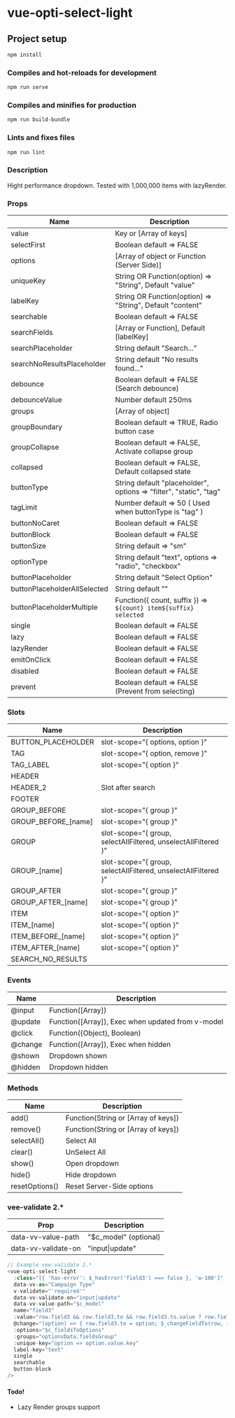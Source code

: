 # vue-opti-select-light

## Project setup
```sh
npm install
```

### Compiles and hot-reloads for development
```sh
npm run serve
```

### Compiles and minifies for production
```sh
npm run build-bundle
```

### Lints and fixes files
```sh
npm run lint
```
### Description
Hight performance dropdown.
Tested with 1,000,000 items with lazyRender.

### Props
| Name | Description |
| ------ | ------ |
| value | Key or [Array of keys] |
| selectFirst | Boolean default => FALSE |
| options | [Array of object or Function (Server Side)] |
| uniqueKey | String OR Function(option) => "String", Default "value" |
| labelKey | String OR Function(option) => "String", Default "content" |
| searchable | Boolean default => FALSE |
| searchFields | [Array or Function],  Default [labelKey] |
| searchPlaceholder | String default "Search..." |
| searchNoResultsPlaceholder | String default "No results found..." |
| debounce | Boolean default => FALSE (Search debounce) |
| debounceValue | Number default 250ms |
| groups | [Array of object] |
| groupBoundary | Boolean default => TRUE, Radio button case |
| groupCollapse | Boolean default => FALSE, Activate collapse group |
| collapsed | Boolean default => FALSE, Default collapsed state |
| buttonType | String default "placeholder", options => "filter", "static", "tag" |
| tagLimit | Number default => 50 ( Used when buttonType is "tag" )|
| buttonNoCaret | Boolean default => FALSE |
| buttonBlock | Boolean default => FALSE |
| buttonSize | String default => "sm" |
| optionType | String default "text", options => "radio", "checkbox" |
| buttonPlaceholder | String default "Select Option" |
| buttonPlaceholderAllSelected | String default "" |
| buttonPlaceholderMultiple | Function({ count, suffix })  => `${count} item${suffix} selected` |
| single | Boolean default => FALSE |
| lazy | Boolean default => FALSE |
| lazyRender | Boolean default => FALSE |
| emitOnClick | Boolean default => FALSE |
| disabled | Boolean default => FALSE |
| prevent | Boolean default => FALSE (Prevent from selecting) |

### Slots
| Name | Description |
| ------ | ------ |
| BUTTON_PLACEHOLDER | slot-scope="{ options, option }" |
| TAG | slot-scope="{ option, remove }" |
| TAG_LABEL | slot-scope="{ option }" |
| HEADER | |
| HEADER_2 | Slot after search |
| FOOTER | |
| GROUP_BEFORE | slot-scope="{ group }" |
| GROUP_BEFORE_[name] | slot-scope="{ group }" |
| GROUP | slot-scope="{ group, selectAllFiltered, unselectAllFiltered }" |
| GROUP_[name] | slot-scope="{ group, selectAllFiltered, unselectAllFiltered }" |
| GROUP_AFTER | slot-scope="{ group }" |
| GROUP_AFTER_[name] | slot-scope="{ group }" |
| ITEM | slot-scope="{ option }" |
| ITEM_[name] | slot-scope="{ option }" |
| ITEM_BEFORE_[name] | slot-scope="{ option }" |
| ITEM_AFTER_[name] | slot-scope="{ option }" |
| SEARCH_NO_RESULTS | |

### Events
| Name | Description |
| ------ | ------ |
| @input | Function([Array]) |
| @update | Function([Array]), Exec when updated from v-model |
| @click | Function({Object}, Boolean) |
| @change | Function([Array]), Exec when hidden |
| @shown | Dropdown shown |
| @hidden | Dropdown hidden |

### Methods
| Name | Description |
| ------ | ------ |
| add() | Function(String or [Array of keys]) |
| remove() | Function(String or [Array of keys]) |
| selectAll() | Select All |
| clear() | UnSelect All |
| show() | Open dropdown |
| hide() | Hide dropdown |
| resetOptions() | Reset Server-Side options |

### vee-validate 2.*
| Prop | Description |
| ------ | ------ |
| data-vv-value-path | "$c_model" (optional)|
| data-vv-validate-on | "input\|update"|

```javascript
// Example vee-validate 2.*
<vue-opti-select-light
  :class="[{ 'has-error': $_hasError('field3') === false }, 'w-100']"
  data-vv-as="Campaign Type"
  v-validate="'required'"
  data-vv-validate-on="input|update"
  data-vv-value-path="$c_model"
  name="field3"
  :value="row.field3 && row.field3.to && row.field3.to.value ? row.field3.to.value.key : null"
  @change="(option) => { row.field3.to = option; $_changeFieldTo(row, item); }"
  :options="$c_fieldsToOptions"
  :groups="optionsData.fieldsGroup"
  :unique-key="option => option.value.key"
  label-key="text"
  single
  searchable
  button-block
/>
 ```
#### Todo!
* Lazy Render groups support